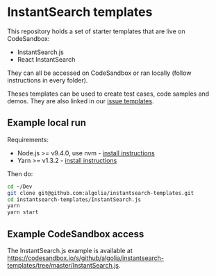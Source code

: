 # InstantSearch templates

This repository holds a set of starter templates that are live on CodeSandbox:
- InstantSearch.js
- React InstantSearch

They can all be accessed on CodeSandbox or ran locally (follow instructions in every folder).

Theses templates can be used to create test cases, code samples and demos. They are also
linked in our [issue templates](https://help.github.com/articles/creating-an-issue-template-for-your-repository/).

## Example local run

Requirements:
- Node.js >= v9.4.0, use nvm - [install instructions](https://github.com/creationix/nvm#install-script)
- Yarn >= v1.3.2 - [install instructions](https://yarnpkg.com/en/docs/install#alternatives-tab)

Then do:
```sh
cd ~/Dev
git clone git@github.com:algolia/instantsearch-templates.git
cd instantsearch-templates/InstantSearch.js
yarn
yarn start
```

## Example CodeSandbox access

The InstantSearch.js example is available at https://codesandbox.io/s/github/algolia/instantsearch-templates/tree/master/InstantSearch.js.
